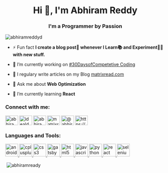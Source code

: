 <h1 align="center">Hi 👋, I'm Abhiram Reddy</h1>
<h3 align="center">I'm a Programmer by Passion</h3>

<p align="left"> <img src="https://komarev.com/ghpvc/?username=abhiramreddyd" alt="abhiramreddyd" /> </p>

- ⚡ Fun fact **I create a blog post💖 whenever I Learn📚 and Experiment👨‍🚀 with new stuff.**

- 🔭 I’m currently working on [#30DaysofCompetetive Coding](https://github.com/AbhiramReddyD/Algorithm-DataStructures/blob/master/README.md)

- 📝 I regulary write articles on my Blog [matrixread.com](https://matrixread.com/)

- 💬 Ask me about **Web Optimization**

- 🌱 I’m currently learning **React**

<p align="left">
<h3 align="left">Connect with me:</h3>
<a href="https://codepen.io/abhiram_reddy" target="blank"><img align="center" src="https://cdn.jsdelivr.net/npm/simple-icons@3.0.1/icons/codepen.svg" alt="abhiram_reddy" height="30" width="40" /></a>
<a href="https://twitter.com/abhiramready" target="blank"><img align="center" src="https://cdn.jsdelivr.net/npm/simple-icons@3.0.1/icons/twitter.svg" alt="idealdeveloper_" height="30" width="40" /></a>
<a href="https://linkedin.com/in/abhiramready" target="blank"><img align="center" src="https://cdn.jsdelivr.net/npm/simple-icons@3.0.1/icons/linkedin.svg" alt="abhiramreddyduggempudi" height="30" width="40" /></a>
<a href="https://instagram.com/matrixreaders" target="blank"><img align="center" src="https://cdn.jsdelivr.net/npm/simple-icons@3.0.1/icons/instagram.svg" alt="matrixreaders" height="30" width="40" /></a>
<a href="https://medium.com/@abhiram.reddy" target="blank"><img align="center" src="https://cdn.jsdelivr.net/npm/simple-icons@3.0.1/icons/medium.svg" alt="@abhiram.reddy" height="30" width="40" /></a>
<a href="https://matrixread.com/feed/" target="blank"><img align="center" src="https://cdn.jsdelivr.net/npm/simple-icons@3.0.1/icons/rss.svg" alt="https://matrixread.com/feed/" height="30" width="40" /></a>
</p>

<h3 align="left">Languages and Tools:</h3>
<p align="left"> <a href="https://developer.android.com" target="_blank"> <img src="https://devicons.github.io/devicon/devicon.git/icons/android/android-original-wordmark.svg" alt="android" width="40" height="40"/> </a> <a href="https://www.w3schools.com/cpp/" target="_blank"> <img src="https://devicons.github.io/devicon/devicon.git/icons/cplusplus/cplusplus-original.svg" alt="cplusplus" width="40" height="40"/> </a> <a href="https://www.w3schools.com/css/" target="_blank"> <img src="https://devicons.github.io/devicon/devicon.git/icons/css3/css3-original-wordmark.svg" alt="css3" width="40" height="40"/> </a> <a href="https://www.gatsbyjs.com/" target="_blank"> <img src="https://www.vectorlogo.zone/logos/gatsbyjs/gatsbyjs-icon.svg" alt="gatsby" width="40" height="40"/> </a> <a href="https://www.w3.org/html/" target="_blank"> <img src="https://devicons.github.io/devicon/devicon.git/icons/html5/html5-original-wordmark.svg" alt="html5" width="40" height="40"/> </a> <a href="https://developer.mozilla.org/en-US/docs/Web/JavaScript" target="_blank"> <img src="https://devicons.github.io/devicon/devicon.git/icons/javascript/javascript-original.svg" alt="javascript" width="40" height="40"/> </a> <a href="https://www.python.org" target="_blank"> <img src="https://devicons.github.io/devicon/devicon.git/icons/python/python-original.svg" alt="python" width="40" height="40"/> </a> <a href="https://reactjs.org/" target="_blank"> <img src="https://devicons.github.io/devicon/devicon.git/icons/react/react-original-wordmark.svg" alt="react" width="40" height="40"/> </a> <a href="https://www.selenium.dev" target="_blank"> <img src="https://raw.githubusercontent.com/detain/svg-logos/780f25886640cef088af994181646db2f6b1a3f8/svg/selenium-logo.svg" alt="selenium" width="40" height="40"/> </a> </p>

<p>&nbsp;<img align="center" src="https://github-readme-stats.vercel.app/api?username=abhiramready&show_icons=true" alt="abhiramready" /></p>
